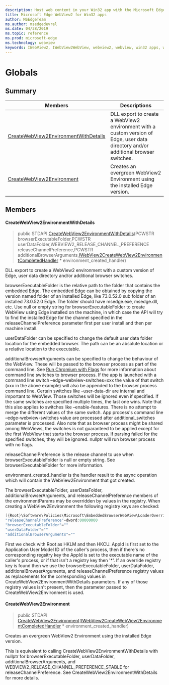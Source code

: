 ```yaml
---
description: Host web content in your Win32 app with the Microsoft Edge WebView2 control
title: Microsoft Edge WebView2 for Win32 apps
author: MSEdgeTeam
ms.author: msedgedevrel
ms.date: 04/28/2019
ms.topic: reference
ms.prod: microsoft-edge
ms.technology: webview
keywords: IWebView2, IWebView2WebView, webview2, webview, win32 apps, win32, edge
---
```


# Globals 

## Summary

 Members                        | Descriptions
--------------------------------|---------------------------------------------
[CreateWebView2EnvironmentWithDetails](#createwebview2environmentwithdetails) | DLL export to create a WebView2 environment with a custom version of Edge, user data directory and/or additional browser switches.
[CreateWebView2Environment](#createwebview2environment) | Creates an evergreen WebView2 Environment using the installed Edge version.

## Members

#### CreateWebView2EnvironmentWithDetails 

> public STDAPI [CreateWebView2EnvironmentWithDetails](#webview2_8idl_1a2c6f99f8774694a7cfb8522f37c2c099)(PCWSTR browserExecutableFolder,PCWSTR userDataFolder,WEBVIEW2_RELEASE_CHANNEL_PREFERENCE releaseChannelPreference,PCWSTR additionalBrowserArguments,[IWebView2CreateWebView2EnvironmentCompletedHandler](IWebView2CreateWebView2EnvironmentCompletedHandler.md#interface_i_web_view2_create_web_view2_environment_completed_handler) * environment_created_handler)

DLL export to create a WebView2 environment with a custom version of Edge, user data directory and/or additional browser switches.

browserExecutableFolder is the relative path to the folder that contains the embedded Edge. The embedded Edge can be obtained by copying the version named folder of an installed Edge, like 73.0.52.0 sub folder of an installed 73.0.52.0 Edge. The folder should have msedge.exe, msedge.dll, etc. Use null or empty string for browserExecutableFolder to create WebView using Edge installed on the machine, in which case the API will try to find the installed Edge for the channel specified in the releaseChannelPreference parameter first per user install and then per machine install.

userDataFolder can be specified to change the default user data folder location for the embedded browser. The path can be an absolute location or a relative location to the executable.

additionalBrowserArguments can be specified to change the behaviour of the WebView. These will be passed to the browser process as part of the command line. See [Run Chromium with Flags](https://aka.ms/RunChromiumWithFlags) for more information about command line switches to browser process. If the app is launched with a command line switch &ndash;edge-webview-switches=xxx the value of that switch (xxx in the above example) will also be appended to the browser process command line. Certain switches like &ndash;user-data-dir are internal and important to WebView. Those switches will be ignored even if specified. If the same switches are specified multiple times, the last one wins. Note that this also applies to switches like &ndash;enable-features. There is no attempt to merge the different values of the same switch. App process's command line &ndash;edge-webview-switches value are processed after additional_switches parameter is processed. Also note that as browser process might be shared among WebViews, the switches is not guaranteed to be applied except for the first WebView that starts the browser process. If parsing failed for the specified switches, they will be ignored. nullptr will run browser process with no flags.

releaseChannelPreference is the release channel to use when browserExecutableFolder is null or empty string. See browserExecutableFolder for more information.

environment_created_handler is the handler result to the async operation which will contain the WebView2Environment that got created.

The browserExecutableFolder, userDataFolder, additionalBrowserArguments, and releaseChannelPreference members of the environmentParams may be overridden by values in the registry. When creating a WebView2Environment the following registry keys are checked:

```cpp
[{Root}\Software\Policies\Microsoft\EmbeddedBrowserWebView\LoaderOverride\{AppId}]
"releaseChannelPreference"=dword:00000000
"browserExecutableFolder"=""
"userDataFolder"=""
"additionalBrowserArguments"=""
```

First we check with Root as HKLM and then HKCU. AppId is first set to the Application User Model ID of the caller's process, then if there's no corresponding regsitry key the AppId is set to the executable name of the caller's process, or if that isn't a registry key then '*'. If an override registry key is found then we use the browserExecutableFolder, userDataFolder, additionalBrowserArguments, and releaseChannelPreference registry values as replacements for the corresponding values in CreateWebView2EnvironmentWithDetails parameters. If any of those registry values isn't present, then the parameter passed to CreateWebView2Environment is used.

#### CreateWebView2Environment 

> public STDAPI [CreateWebView2Environment](#webview2_8idl_1aced004c0da5db43a2e1bec42807b7024)([IWebView2CreateWebView2EnvironmentCompletedHandler](IWebView2CreateWebView2EnvironmentCompletedHandler.md#interface_i_web_view2_create_web_view2_environment_completed_handler) * environment_created_handler)

Creates an evergreen WebView2 Environment using the installed Edge version.

This is equivalent to calling CreateWebView2EnvironmentWithDetails with nullptr for browserExecutableFolder, userDataFolder, additionalBrowserArguments, and WEBVIEW2_RELEASE_CHANNEL_PREFERENCE_STABLE for releaseChannelPreference. See CreateWebView2EnvironmentWithDetails for more details.


